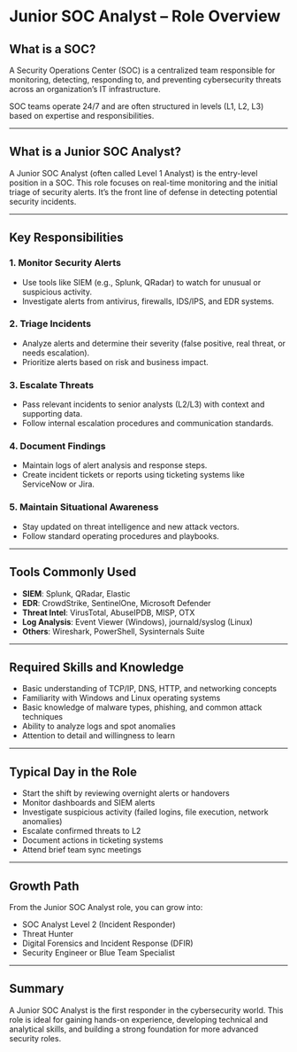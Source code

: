 # Junior SOC Analyst – Role Overview

## What is a SOC?

A Security Operations Center (SOC) is a centralized team responsible for monitoring, detecting, responding to, and preventing cybersecurity threats across an organization’s IT infrastructure.

SOC teams operate 24/7 and are often structured in levels (L1, L2, L3) based on expertise and responsibilities.

---

## What is a Junior SOC Analyst?

A Junior SOC Analyst (often called Level 1 Analyst) is the entry-level position in a SOC. This role focuses on real-time monitoring and the initial triage of security alerts. It’s the front line of defense in detecting potential security incidents.

---

## Key Responsibilities

### 1. Monitor Security Alerts
- Use tools like SIEM (e.g., Splunk, QRadar) to watch for unusual or suspicious activity.
- Investigate alerts from antivirus, firewalls, IDS/IPS, and EDR systems.

### 2. Triage Incidents
- Analyze alerts and determine their severity (false positive, real threat, or needs escalation).
- Prioritize alerts based on risk and business impact.

### 3. Escalate Threats
- Pass relevant incidents to senior analysts (L2/L3) with context and supporting data.
- Follow internal escalation procedures and communication standards.

### 4. Document Findings
- Maintain logs of alert analysis and response steps.
- Create incident tickets or reports using ticketing systems like ServiceNow or Jira.

### 5. Maintain Situational Awareness
- Stay updated on threat intelligence and new attack vectors.
- Follow standard operating procedures and playbooks.

---

## Tools Commonly Used

- **SIEM**: Splunk, QRadar, Elastic
- **EDR**: CrowdStrike, SentinelOne, Microsoft Defender
- **Threat Intel**: VirusTotal, AbuseIPDB, MISP, OTX
- **Log Analysis**: Event Viewer (Windows), journald/syslog (Linux)
- **Others**: Wireshark, PowerShell, Sysinternals Suite

---

## Required Skills and Knowledge

- Basic understanding of TCP/IP, DNS, HTTP, and networking concepts
- Familiarity with Windows and Linux operating systems
- Basic knowledge of malware types, phishing, and common attack techniques
- Ability to analyze logs and spot anomalies
- Attention to detail and willingness to learn

---

## Typical Day in the Role

- Start the shift by reviewing overnight alerts or handovers
- Monitor dashboards and SIEM alerts
- Investigate suspicious activity (failed logins, file execution, network anomalies)
- Escalate confirmed threats to L2
- Document actions in ticketing systems
- Attend brief team sync meetings

---

## Growth Path

From the Junior SOC Analyst role, you can grow into:

- SOC Analyst Level 2 (Incident Responder)
- Threat Hunter
- Digital Forensics and Incident Response (DFIR)
- Security Engineer or Blue Team Specialist

---

## Summary

A Junior SOC Analyst is the first responder in the cybersecurity world. This role is ideal for gaining hands-on experience, developing technical and analytical skills, and building a strong foundation for more advanced security roles.

